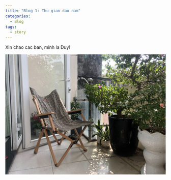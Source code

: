 ```yaml
---
title: "Blog 1: Thu gian dau nam"
categories:
  - Blog
tags:
  - story
---
```


Xin chao cac ban, minh la Duy!

![new toys](/assets/images/IMG_3086.jpg)


